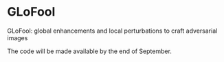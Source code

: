 # GLoFool
GLoFool: global enhancements and local perturbations to craft adversarial images

The code will be made available by the end of September.
